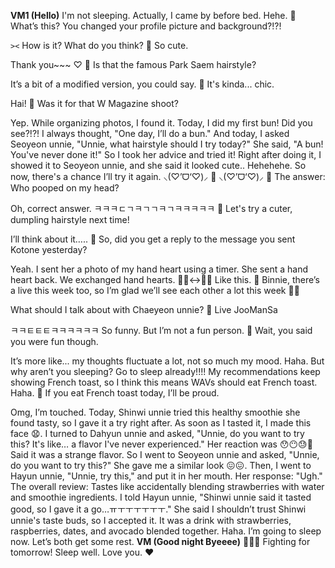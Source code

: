 **VM1 (Hello)**
I'm not sleeping.
Actually, I came by before bed.
Hehe.
🫧 What’s this? You changed your profile picture and background?!?!

`><`
How is it?
What do you think?
🫧 So cute.

Thank you~~~ ♡
🫧 Is that the famous Park Saem hairstyle?

It’s a bit of a modified version, you could say.
🫧 It's kinda... chic.

Hai!
🫧 Was it for that W Magazine shoot?

Yep.
While organizing photos,
I found it.
Today,
I did my first bun!
Did you see?!?!
I always thought, "One day, I’ll do a bun."
And today, I asked Seoyeon unnie,
"Unnie, what hairstyle should I try today?"
She said, "A bun! You've never done it!"
So I took her advice and tried it!
Right after doing it, I showed it to Seoyeon unnie,
and she said it looked cute..
Hehehehe.
So now, there's a chance I’ll try it again.
⸜(♡’ᗜ‘♡)⸝
💩
⸜(♡’ᗜ‘♡)⸝
🫧 The answer: Who pooped on my head?

Oh, correct answer.
ㅋㅋㅋㄷㄱㅋㄱㄱㅋㄱㅋㅋㅋㅋㅋ
🫧 Let's try a cuter, dumpling hairstyle next time!

I’ll think about it…..
🫧 So, did you get a reply to the message you sent Kotone yesterday?

Yeah.
I sent her a photo of my hand heart
using a timer.
She sent a hand heart back.
We exchanged hand hearts.
🫶🏻<->🫰🏻
Like this.
🫧 Binnie, there’s a live this week too, so I’m glad we’ll see each other a lot this week 🤍🤍

What should I talk about with Chaeyeon unnie?
🫧 Live JooManSa

ㅋㅋㅌㅌㅌㅋㅋㅋㅋㅋㅋ
So funny.
But I’m not a fun person.
🫧 Wait, you said you were fun though.

It’s more like... my thoughts fluctuate a lot,
not so much my mood.
Haha.
But why aren’t you sleeping?
Go to sleep already!!!!
My recommendations keep showing French toast,
so I think this means WAVs should eat French toast.
Haha.
🫧 If you eat French toast today, I’ll be proud.

Omg, I’m touched.
Today, Shinwi unnie tried this healthy smoothie she found tasty,
so I gave it a try right after.
As soon as I tasted it, I made this face 😧.
I turned to Dahyun unnie and asked,
"Unnie, do you want to try this? It's like… a flavor I've never experienced."
Her reaction was 😯😶😓🤔
Said it was a strange flavor.
So I went to Seoyeon unnie and asked,
"Unnie, do you want to try this?"
She gave me a similar look 😖😖.
Then, I went to Hayun unnie,
"Unnie, try this," and put it in her mouth.
Her response: "Ugh."
The overall review:
Tastes like accidentally blending strawberries with water and smoothie ingredients.
I told Hayun unnie,
"Shinwi unnie said it tasted good, so I gave it a go…ㅠㅜㅜㅜㅜㅜㅜ."
She said I shouldn’t trust Shinwi unnie's taste buds,
so I accepted it.
It was a drink with strawberries, raspberries, dates, and avocado blended together.
Haha.
I’m going to sleep now.
Let’s both get some rest.
**VM (Good night Byeeee)**
🤍🤍🤍
Fighting for tomorrow!
Sleep well.
Love you.
❤️